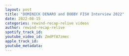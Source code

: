 ```yaml
---
layout: post
title: "DOMINICK DENARO and BOBBY FISH Interview 2022"
date: 2022-08-15
categories: rewind-recap-relive videos
author: rewind-recap-relive
spotify_track_id: 
youtube_video_id: ZmdPfA7zmec
apple_track_id: 
youtube_metadata: 
---
```

